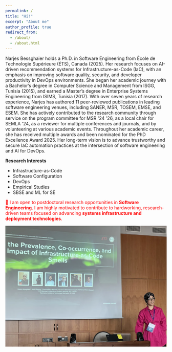 ```yaml
---
permalink: /
title: "Hi!"
excerpt: "About me"
author_profile: true
redirect_from: 
  - /about/
  - /about.html
---
```


Narjes Bessghaier holds a Ph.D. in Software Engineering from École de Technologie Supérieure (ÉTS), Canada (2025). Her research focuses on AI-driven recommendation systems for Infrastructure-as-Code (IaC), with an emphasis on improving software quality, security, and developer productivity in DevOps environments. She began her academic journey with a Bachelor’s degree in Computer Science and Management from ISGG, Tunisia (2015), and earned a Master’s degree in Enterprise Systems Engineering from ISIMS, Tunisia (2017). 
With over seven years of research experience, Narjes has authored 11 peer-reviewed publications in leading software engineering venues, including SANER, MSR, TOSEM, EMSE, and ESEM. She has actively contributed to the research community through service on the program committee for MSR '24 '26, as a local chair for SEMLA '24, as a reviewer for multiple conferences and journals, and by volunteering at various academic events. Throughout her academic career, she has received multiple awards and been nominated for the PhD Excellence Award 2025. Her long-term vision is to advance trustworthy and secure IaC automation practices at the intersection of software engineering and AI for DevOps.


**Research Interests**
- Infrastructure-as-Code
- Software Configuration
- DevOps
- Empirical Studies
- SBSE and ML for SE


<p style="color:red;">
💼 I am open to postdoctoral research opportunities in <b>Software Engineering</b>. I am highly motivated to contribute to hardworking, research-driven teams focused on advancing <b>systems infrastructure and deployment technologies</b>.
</p>
  
![SANER 2024 in Rovaniemi, Finland](images/Conference.png)

